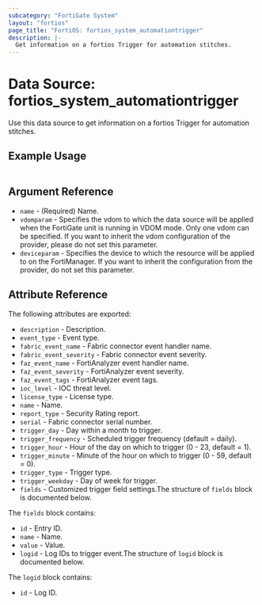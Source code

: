 ```yaml
---
subcategory: "FortiGate System"
layout: "fortios"
page_title: "FortiOS: fortios_system_automationtrigger"
description: |-
  Get information on a fortios Trigger for automation stitches.
---
```


# Data Source: fortios_system_automationtrigger
Use this data source to get information on a fortios Trigger for automation stitches.


## Example Usage

```hcl

```

## Argument Reference

* `name` - (Required) Name.
* `vdomparam` - Specifies the vdom to which the data source will be applied when the FortiGate unit is running in VDOM mode. Only one vdom can be specified. If you want to inherit the vdom configuration of the provider, please do not set this parameter.
* `deviceparam` - Specifies the device to which the resource will be applied to on the FortiManager. If you want to inherit the configuration from the provider, do not set this parameter.

## Attribute Reference

The following attributes are exported:

* `description` - Description.
* `event_type` - Event type.
* `fabric_event_name` - Fabric connector event handler name.
* `fabric_event_severity` - Fabric connector event severity.
* `faz_event_name` - FortiAnalyzer event handler name.
* `faz_event_severity` - FortiAnalyzer event severity.
* `faz_event_tags` - FortiAnalyzer event tags.
* `ioc_level` - IOC threat level.
* `license_type` - License type.
* `name` - Name.
* `report_type` - Security Rating report.
* `serial` - Fabric connector serial number.
* `trigger_day` - Day within a month to trigger.
* `trigger_frequency` - Scheduled trigger frequency (default = daily).
* `trigger_hour` - Hour of the day on which to trigger (0 - 23, default = 1).
* `trigger_minute` - Minute of the hour on which to trigger (0 - 59, default = 0).
* `trigger_type` - Trigger type.
* `trigger_weekday` - Day of week for trigger.
* `fields` - Customized trigger field settings.The structure of `fields` block is documented below.

The `fields` block contains:

* `id` - Entry ID.
* `name` - Name.
* `value` - Value.
* `logid` - Log IDs to trigger event.The structure of `logid` block is documented below.

The `logid` block contains:

* `id` - Log ID.
